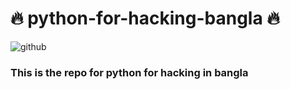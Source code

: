 # 🔥 python-for-hacking-bangla 🔥
![github](https://user-images.githubusercontent.com/55437834/155027715-ea73d994-8316-4ae2-80d8-fc051e35fdac.png)

### This is the repo for python for hacking in bangla 


